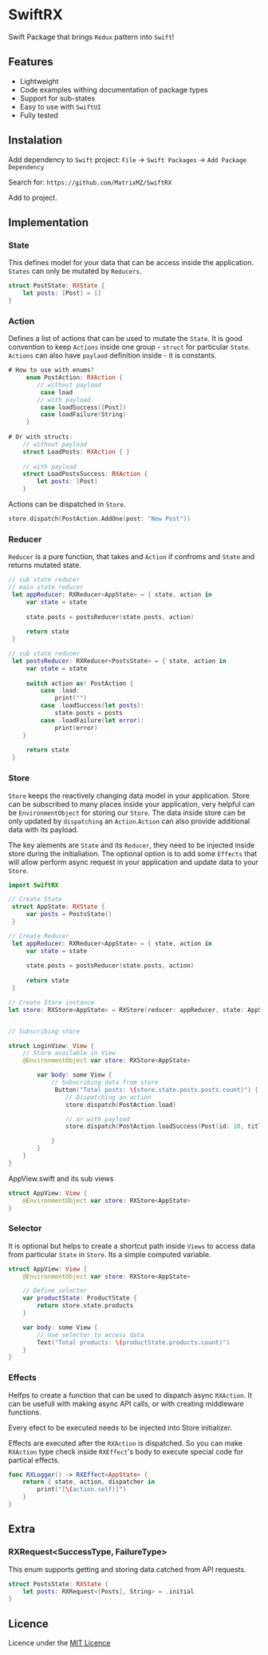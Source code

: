 # SwiftRX
Swift Package that brings `Redux` pattern into `Swift`!

## Features
- Lightweight
- Code examples withing documentation of package types
- Support for sub-states
- Easy to use with `SwiftUI`
- Fully tested

## Instalation
Add dependency to `Swift` project:
`File` -> `Swift Packages` -> `Add Package Dependency`

Search for:
`https://github.com/MatrixMZ/SwiftRX`

Add to project.

## Implementation

### State
This defines model for your data that can be access inside the application.
`States` can only be mutated by `Reducers`.

```swift
struct PostState: RXState {
    let posts: [Post] = []
}
```

### Action
Defines a list of actions that can be used to mutate the `State`.
It is good convention to keep `Actions` inside one group - `struct` for particular `State`.
`Actions` can also have `paylaod` definition inside - it is constants.

```swift
# How to use with enums?
     enum PostAction: RXAction {
        // without payload
         case load
        // with payload
         case loadSuccess([Post])
         case loadFailure(String)
     }
     
# Or with structs:
    // without payload
    struct LoadPosts: RXAction { }
 
    // with payload
    struct LoadPostsSuccess: RXAction {
        let posts: [Post]
    }
```

Actions can be dispatched in `Store`.
```swift
store.dispatch(PostAction.AddOne(post: "New Post"))
```

### Reducer
`Reducer` is a pure function, that takes and `Action` if confroms and `State` and returns mutated state.

```swift
// sub state reducer
// main state reducer
 let appReducer: RXReducer<AppState> = { state, action in
     var state = state
     
     state.posts = postsReducer(state.posts, action)
     
     return state
 }

// sub state reducer
 let postsReducer: RXReducer<PostsState> = { state, action in
     var state = state
     
     switch action as! PostAction {
         case .load:
             print("")
         case .loadSuccess(let posts):
             state.posts = posts
         case .loadFailure(let error):
             print(error)
    }
     
     return state
 }
```

### Store

`Store` keeps the reactively changing data model in your application.
Store can be subscribed to many places inside your application, very helpful can be `EnvironmentObject` for storing our `Store`.
The data inside store can be only updated by `dispatching` an `Action`.`Action` can also provide additional data with its payload.

The key alements are `State` and its `Reducer`, they need to be injected inside store during the initialiation.
The optional option is to add some `Effects` that will allow perform async request in your application and update data to your `Store`.
    
```swift
import SwiftRX

// Create State
 struct AppState: RXState {
     var posts = PostsState()
 }

// Create Reducer
 let appReducer: RXReducer<AppState> = { state, action in
     var state = state
     
     state.posts = postsReducer(state.posts, action)
     
     return state
 }

// Create Store instance
let store: RXStore<AppState> = RXStore(reducer: appReducer, state: AppState(), effects: [RXLogger()])


// Subscribing store

struct LoginView: View {
    // Store available in View
    @EnvironmentObject var store: RXStore<AppState>

        var body: some View {
            // Subscribing data from store
             Button("Total posts: \(store.state.posts.posts.count)") {
                // Dispatching an action
                store.dispatch(PostAction.load)

                // or with payload
                store.dispatch(PostAction.loadSuccess(Post(id: 10, title: "New Post")))

            }
        }
    }
}
```

AppView.swift and its sub views
```swift
struct AppView: View {
    @EnvironmentObject var store: RXStore<AppState>
}
```

### Selector
It is optional but helps to create a shortcut path inside `Views` to access data from particular `State` in `Store`.
Its a simple computed variable.
```swift
struct AppView: View {
    @EnvironmentObject var store: RXStore<AppState>

    // Define selector
    var productState: ProductState {
        return store.state.products
    }

    var body: some View {
        // Use selector to access data
        Text("Total products: \(productState.products.count)")
    }
}

```

### Effects

Helfps to create a function that can be used to dispatch async `RXAction`.
It can be usefull with making async API calls, or with creating middleware functions.

Every efect to be executed needs to be injected into Store initializer.

Effects are executed after the `RXAction` is dispatched.
So you can make `RXAction` type check inside `RXEffect`'s body to execute special code for partical effects.

```swift
func RXLogger() -> RXEffect<AppState> {
    return { state, action, dispatcher in
        print("[\(action.self)]")
    }
}
```

## Extra
### RXRequest<SuccessType, FailureType>
This enum supports getting and storing data catched from API requests.

```swift
struct PostsState: RXState {
    let posts: RXRequest<[Posts], String> = .initial
}
```

## Licence
Licence under the [MIT Licence](LICENSE)

